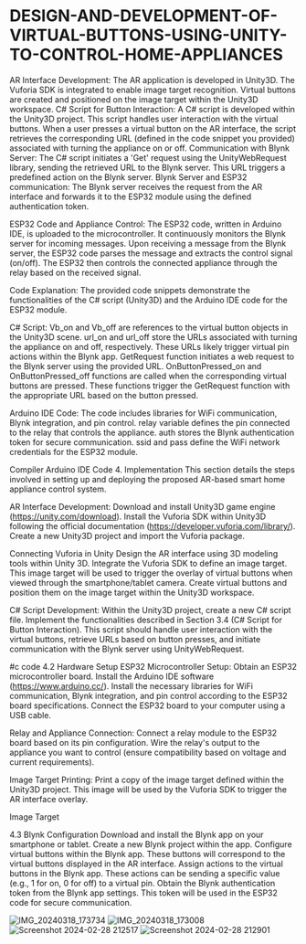 # DESIGN-AND-DEVELOPMENT-OF-VIRTUAL-BUTTONS-USING-UNITY-TO-CONTROL-HOME-APPLIANCES
AR Interface Development: The AR application is developed in Unity3D. The Vuforia SDK is integrated to enable image target recognition. Virtual buttons are created and positioned on the image target within the Unity3D workspace.
C# Script for Button Interaction: A C# script is developed within the Unity3D project. This script handles user interaction with the virtual buttons. When a user presses a virtual button on the AR interface, the script retrieves the corresponding URL (defined in the code snippet you provided) associated with turning the appliance on or off.
Communication with Blynk Server:  The C# script initiates a 'Get' request using the UnityWebRequest library, sending the retrieved URL to the Blynk server. This URL triggers a predefined action on the Blynk server.
Blynk Server and ESP32 communication:  The Blynk server receives the request from the AR interface and forwards it to the ESP32 module using the defined authentication token.

ESP32 Code and Appliance Control: The ESP32 code, written in Arduino IDE, is uploaded to the microcontroller. It continuously monitors the Blynk server for incoming messages. Upon receiving a message from the Blynk server, the ESP32 code parses the message and extracts the control signal (on/off). The ESP32 then controls the connected appliance through the relay based on the received signal.

Code Explanation:
The provided code snippets demonstrate the functionalities of the C# script (Unity3D) and the Arduino IDE code for the ESP32 module.

C# Script:
Vb_on and Vb_off are references to the virtual button objects in the Unity3D scene.
url_on and url_off store the URLs associated with turning the appliance on and off, respectively. These URLs likely trigger virtual pin actions within the Blynk app.
GetRequest function initiates a web request to the Blynk server using the provided URL.
OnButtonPressed_on and OnButtonPressed_off functions are called when the corresponding virtual buttons are pressed. These functions trigger the GetRequest function with the appropriate URL based on the button pressed.

Arduino IDE Code:
The code includes libraries for WiFi communication, Blynk integration, and pin control.
relay variable defines the pin connected to the relay that controls the appliance.
auth stores the Blynk authentication token for secure communication.
ssid and pass define the WiFi network credentials for the ESP32 module.

Compiler Arduino IDE Code
4. Implementation
This section details the steps involved in setting up and deploying the proposed AR-based smart home appliance control system.

AR Interface Development:
Download and install Unity3D game engine (https://unity.com/download).
Install the Vuforia SDK within Unity3D following the official documentation (https://developer.vuforia.com/library/).
Create a new Unity3D project and import the Vuforia package.

Connecting Vuforia in Unity
Design the AR interface using 3D modeling tools within Unity 3D.
Integrate the Vuforia SDK to define an image target. This image target will be used to trigger the overlay of virtual buttons when viewed through the smartphone/tablet camera.
Create virtual buttons and position them on the image target within the Unity3D workspace.

C# Script Development:
Within the Unity3D project, create a new C# script file.
Implement the functionalities described in Section 3.4 (C# Script for Button Interaction). This script should handle user interaction with the virtual buttons, retrieve URLs based on button presses, and initiate communication with the Blynk server using UnityWebRequest.

#c code
4.2 Hardware Setup
ESP32 Microcontroller Setup:
Obtain an ESP32 microcontroller board.
Install the Arduino IDE software (https://www.arduino.cc/).
Install the necessary libraries for WiFi communication, Blynk integration, and pin control according to the ESP32 board specifications.
Connect the ESP32 board to your computer using a USB cable.

Relay and Appliance Connection:
Connect a relay module to the ESP32 board based on its pin configuration.
Wire the relay's output to the appliance you want to control (ensure compatibility based on voltage and current requirements).

Image Target Printing:
Print a copy of the image target defined within the Unity3D project. This image will be used by the Vuforia SDK to trigger the AR interface overlay.

Image Target

4.3 Blynk Configuration
Download and install the Blynk app on your smartphone or tablet.
Create a new Blynk project within the app.
Configure virtual buttons within the Blynk app. These buttons will correspond to the virtual buttons displayed in the AR interface.
Assign actions to the virtual buttons in the Blynk app. These actions can be sending a specific value (e.g., 1 for on, 0 for off) to a virtual pin.
Obtain the Blynk authentication token from the Blynk app settings. This token will be used in the ESP32 code for secure communication.

![IMG_20240318_173734](https://github.com/UPHARISH24/DESIGN-AND-DEVELOPMENT-OF-VIRTUAL-BUTTONS-USING-UNITY-TO-CONTROL-HOME-APPLIANCES/assets/160720153/c784cf8b-4b72-4f15-a28c-4194a330d9af)
![IMG_20240318_173008](https://github.com/UPHARISH24/DESIGN-AND-DEVELOPMENT-OF-VIRTUAL-BUTTONS-USING-UNITY-TO-CONTROL-HOME-APPLIANCES/assets/160720153/15d1be0e-617c-4097-84f9-0bd94ee76f2a)
![Screenshot 2024-02-28 212517](https://github.com/UPHARISH24/DESIGN-AND-DEVELOPMENT-OF-VIRTUAL-BUTTONS-USING-UNITY-TO-CONTROL-HOME-APPLIANCES/assets/160720153/e0d5acbd-a029-4733-931a-b11712ec39a7)
![Screenshot 2024-02-28 212901](https://github.com/UPHARISH24/DESIGN-AND-DEVELOPMENT-OF-VIRTUAL-BUTTONS-USING-UNITY-TO-CONTROL-HOME-APPLIANCES/assets/160720153/e35a88e6-0cba-480b-98be-bcb70252975f)

